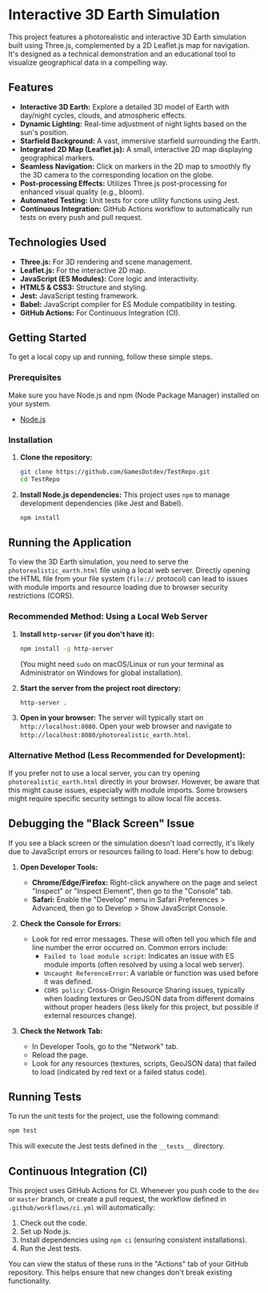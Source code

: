 # Interactive 3D Earth Simulation

This project features a photorealistic and interactive 3D Earth simulation built using Three.js, complemented by a 2D Leaflet.js map for navigation. It's designed as a technical demonstration and an educational tool to visualize geographical data in a compelling way.

## Features

-   **Interactive 3D Earth:** Explore a detailed 3D model of Earth with day/night cycles, clouds, and atmospheric effects.
-   **Dynamic Lighting:** Real-time adjustment of night lights based on the sun's position.
-   **Starfield Background:** A vast, immersive starfield surrounding the Earth.
-   **Integrated 2D Map (Leaflet.js):** A small, interactive 2D map displaying geographical markers.
-   **Seamless Navigation:** Click on markers in the 2D map to smoothly fly the 3D camera to the corresponding location on the globe.
-   **Post-processing Effects:** Utilizes Three.js post-processing for enhanced visual quality (e.g., bloom).
-   **Automated Testing:** Unit tests for core utility functions using Jest.
-   **Continuous Integration:** GitHub Actions workflow to automatically run tests on every push and pull request.

## Technologies Used

-   **Three.js:** For 3D rendering and scene management.
-   **Leaflet.js:** For the interactive 2D map.
-   **JavaScript (ES Modules):** Core logic and interactivity.
-   **HTML5 & CSS3:** Structure and styling.
-   **Jest:** JavaScript testing framework.
-   **Babel:** JavaScript compiler for ES Module compatibility in testing.
-   **GitHub Actions:** For Continuous Integration (CI).

## Getting Started

To get a local copy up and running, follow these simple steps.

### Prerequisites

Make sure you have Node.js and npm (Node Package Manager) installed on your system.

-   [Node.js](https://nodejs.org/)

### Installation

1.  **Clone the repository:**
    ```bash
    git clone https://github.com/GamesDotdev/TestRepo.git
    cd TestRepo
    ```

2.  **Install Node.js dependencies:**
    This project uses `npm` to manage development dependencies (like Jest and Babel).
    ```bash
    npm install
    ```

## Running the Application

To view the 3D Earth simulation, you need to serve the `photorealistic_earth.html` file using a local web server. Directly opening the HTML file from your file system (`file://` protocol) can lead to issues with module imports and resource loading due to browser security restrictions (CORS).

### Recommended Method: Using a Local Web Server

1.  **Install `http-server` (if you don't have it):**
    ```bash
    npm install -g http-server
    ```
    (You might need `sudo` on macOS/Linux or run your terminal as Administrator on Windows for global installation).

2.  **Start the server from the project root directory:**
    ```bash
    http-server .
    ```

3.  **Open in your browser:**
    The server will typically start on `http://localhost:8080`. Open your web browser and navigate to `http://localhost:8080/photorealistic_earth.html`.

### Alternative Method (Less Recommended for Development):

If you prefer not to use a local server, you can try opening `photorealistic_earth.html` directly in your browser. However, be aware that this might cause issues, especially with module imports. Some browsers might require specific security settings to allow local file access.

## Debugging the "Black Screen" Issue

If you see a black screen or the simulation doesn't load correctly, it's likely due to JavaScript errors or resources failing to load. Here's how to debug:

1.  **Open Developer Tools:**
    -   **Chrome/Edge/Firefox:** Right-click anywhere on the page and select "Inspect" or "Inspect Element", then go to the "Console" tab.
    -   **Safari:** Enable the "Develop" menu in Safari Preferences > Advanced, then go to Develop > Show JavaScript Console.

2.  **Check the Console for Errors:**
    -   Look for red error messages. These will often tell you which file and line number the error occurred on. Common errors include:
        -   `Failed to load module script`: Indicates an issue with ES module imports (often resolved by using a local web server).
        -   `Uncaught ReferenceError`: A variable or function was used before it was defined.
        -   `CORS policy`: Cross-Origin Resource Sharing issues, typically when loading textures or GeoJSON data from different domains without proper headers (less likely for this project, but possible if external resources change).

3.  **Check the Network Tab:**
    -   In Developer Tools, go to the "Network" tab.
    -   Reload the page.
    -   Look for any resources (textures, scripts, GeoJSON data) that failed to load (indicated by red text or a failed status code).

## Running Tests

To run the unit tests for the project, use the following command:

```bash
npm test
```

This will execute the Jest tests defined in the `__tests__` directory.

## Continuous Integration (CI)

This project uses GitHub Actions for CI. Whenever you push code to the `dev` or `master` branch, or create a pull request, the workflow defined in `.github/workflows/ci.yml` will automatically:

1.  Check out the code.
2.  Set up Node.js.
3.  Install dependencies using `npm ci` (ensuring consistent installations).
4.  Run the Jest tests.

You can view the status of these runs in the "Actions" tab of your GitHub repository. This helps ensure that new changes don't break existing functionality.
